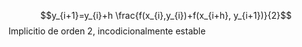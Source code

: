 $$y_{i+1}=y_{i}+h \frac{f(x_{i},y_{i})+f(x_{i+h}, y_{i+1})}{2}$$
Implicitio de orden 2, incodicionalmente estable
